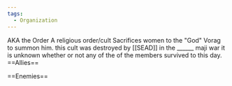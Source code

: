 ```yaml
---
tags:
  - Organization
---
```

AKA the Order
A religious order/cult
Sacrifices women to the "God" Vorag to summon him.
this cult was destroyed by [[SEAD]] in the  ______ maji war
it is unknown whether or not any of the of the members survived to this day.
==Allies==

==Enemies==